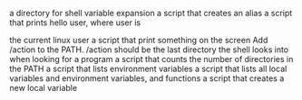 a directory for shell variable expansion
a script that creates an alias
a script that prints hello user, where user is 

the current linux user
a script that print something on the screen
Add /action to the PATH. /action should be the last directory the shell looks into when looking for a program
a script that counts the number of directories in the PATH
a script that lists environment variables
a script that lists all local variables and environment variables, and functions
a script that creates a new local variable
